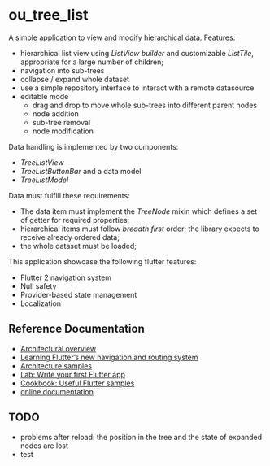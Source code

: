 # ou_tree_list

A simple application to view and modify hierarchical data.
Features:
* hierarchical list view using *ListView builder* and customizable *ListTile*, appropriate for a large number of children;
* navigation into sub-trees
* collapse / expand whole dataset
* use a simple repository interface to interact with a remote datasource
* editable mode
  * drag and drop to move whole sub-trees into different parent nodes
  * node addition
  * sub-tree removal
  * node modification

Data handling is implemented by two components:
* *TreeListView*
* *TreeListButtonBar*
and a data model
* *TreeListModel*

Data must fulfill these requirements:
* The data item must implement the *TreeNode* mixin which defines a set of getter for required properties;
* hierarchical items must follow *breadth first* order; the library expects to receive already ordered data;
* the whole dataset must be loaded;

This application showcase the following flutter features:
* Flutter 2 navigation system
* Null safety
* Provider-based state management
* Localization


## Reference Documentation

- [Architectural overview](https://flutter.dev/docs/resources/architectural-overview)
- [Learning Flutter’s new navigation and routing system](https://medium.com/flutter/learning-flutters-new-navigation-and-routing-system-7c9068155ade)
- [Architecture samples](https://github.com/brianegan/flutter_architecture_samples/tree/master/change_notifier_provider)
- [Lab: Write your first Flutter app](https://flutter.dev/docs/get-started/codelab)
- [Cookbook: Useful Flutter samples](https://flutter.dev/docs/cookbook)
- [online documentation](https://flutter.dev/docs)


## TODO
- problems after reload: the position in the tree and the state of expanded nodes are lost
- test
